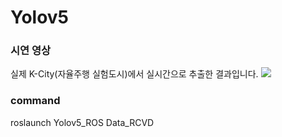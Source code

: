 # Yolov5

### 시연 영상
실제 K-City(자율주행 실험도시)에서 실시간으로 추출한 결과입니다.
  <img src="https://github.com/DaHyeonnn/Yolov5/assets/90945094/c804a2b5-2b3c-4498-a82b-bea1f81cbc2f">

### command
roslaunch Yolov5_ROS Data_RCVD
